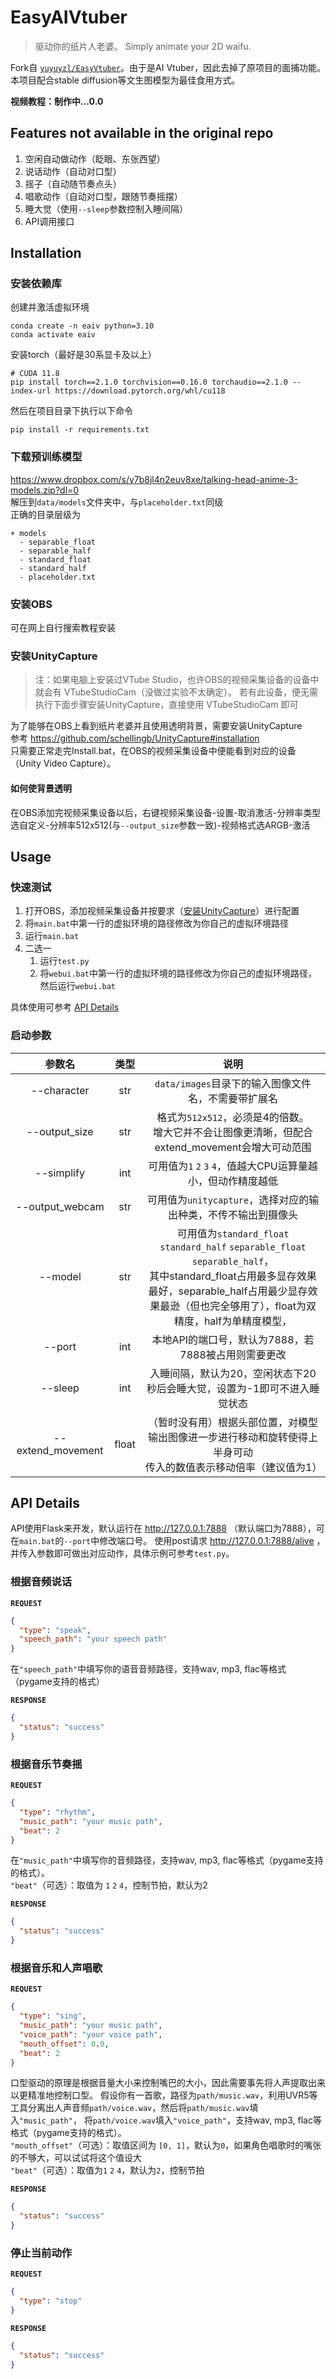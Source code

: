 # EasyAIVtuber

> 驱动你的纸片人老婆。
Simply animate your 2D waifu.

Fork自 [`yuyuyzl/EasyVtuber`](https://github.com/yuyuyzl/EasyVtuber)。由于是AI Vtuber，因此去掉了原项目的面捕功能。
本项目配合stable diffusion等文生图模型为最佳食用方式。

**视频教程：制作中...0.0**

## Features not available in the original repo

1. 空闲自动做动作（眨眼、东张西望）
2. 说话动作（自动对口型）
3. 摇子（自动随节奏点头）
4. 唱歌动作（自动对口型，跟随节奏摇摆）
5. 睡大觉（使用`--sleep`参数控制入睡间隔）
6. API调用接口

## Installation
### 安装依赖库
创建并激活虚拟环境  
```
conda create -n eaiv python=3.10
conda activate eaiv
```
安装torch（最好是30系显卡及以上）
```
# CUDA 11.8
pip install torch==2.1.0 torchvision==0.16.0 torchaudio==2.1.0 --index-url https://download.pytorch.org/whl/cu118
```
然后在项目目录下执行以下命令  
```
pip install -r requirements.txt
```

### 下载预训练模型  

https://www.dropbox.com/s/y7b8jl4n2euv8xe/talking-head-anime-3-models.zip?dl=0  
解压到`data/models`文件夹中，与`placeholder.txt`同级  
正确的目录层级为  
```
+ models
  - separable_float
  - separable_half
  - standard_float
  - standard_half
  - placeholder.txt
```
### 安装OBS
可在网上自行搜索教程安装

### 安装UnityCapture

> 注：如果电脑上安装过VTube Studio，也许OBS的视频采集设备的设备中就会有 VTubeStudioCam（没做过实验不太确定）。
> 若有此设备，便无需执行下面步骤安装UnityCapture，直接使用 VTubeStudioCam 即可

为了能够在OBS上看到纸片老婆并且使用透明背景，需要安装UnityCapture  
参考 https://github.com/schellingb/UnityCapture#installation  
只需要正常走完Install.bat，在OBS的视频采集设备中便能看到对应的设备（Unity Video Capture）。

#### 如何使背景透明
在OBS添加完视频采集设备以后，右键视频采集设备-设置-取消激活-分辨率类型选自定义-分辨率512x512(与`--output_size`参数一致)-视频格式选ARGB-激活

## Usage
### 快速测试
1. 打开OBS，添加视频采集设备并按要求（[安装UnityCapture](#安装unitycapture)）进行配置
2. 将`main.bat`中第一行的虚拟环境的路径修改为你自己的虚拟环境路径
3. 运行`main.bat`
4. 二选一
   1. 运行`test.py`   
   2. 将`webui.bat`中第一行的虚拟环境的路径修改为你自己的虚拟环境路径，然后运行`webui.bat`

具体使用可参考 [API Details](#api-details) 

### 启动参数

|        参数名        |  类型   |                                                                               说明                                                                                |
|:-----------------:|:-----:|:---------------------------------------------------------------------------------------------------------------------------------------------------------------:|
|    --character    |  str  |                                                                `data/images`目录下的输入图像文件名，不需要带扩展名                                                                 |
|   --output_size   |  str  |                                                 格式为`512x512`，必须是4的倍数。<br>增大它并不会让图像更清晰，但配合extend_movement会增大可动范围                                                 |
|    --simplify     |  int  |                                                             可用值为`1` `2` `3` `4`，值越大CPU运算量越小，但动作精度越低                                                             |
|  --output_webcam  |  str  |                                                             可用值为`unitycapture`，选择对应的输出种类，不传不输出到摄像头                                                              |
|      --model      |  str  | 可用值为`standard_float` `standard_half` `separable_float` `separable_half`，<br/>其中standard_float占用最多显存效果最好，separable_half占用最少显存效果最逊（但也完全够用了），float为双精度，half为单精度模型， |
|      --port       |  int  |                                                                 本地API的端口号，默认为7888，若7888被占用则需要更改                                                                 |
|      --sleep      |  int  |                                                             入睡间隔，默认为20，空闲状态下20秒后会睡大觉，设置为-1即可不进入睡觉状态                                                             |
| --extend_movement | float |                                                  （暂时没有用）根据头部位置，对模型输出图像进一步进行移动和旋转使得上半身可动<br>传入的数值表示移动倍率（建议值为1）                                                   |

## API Details

API使用Flask来开发，默认运行在 http://127.0.0.1:7888 （默认端口为7888），可在`main.bat`的`--port`中修改端口号。
使用post请求 http://127.0.0.1:7888/alive ，并传入参数即可做出对应动作，具体示例可参考`test.py`。

### 根据音频说话

**`REQUEST`**
```json
{
  "type": "speak",
  "speech_path": "your speech path"
}
```

在`"speech_path"`中填写你的语音音频路径，支持wav, mp3, flac等格式（pygame支持的格式）

**`RESPONSE`**
```json
{
  "status": "success"
}
```

### 根据音乐节奏摇

**`REQUEST`**
```json
{
  "type": "rhythm",
  "music_path": "your music path",
  "beat": 2
}
```

在`"music_path"`中填写你的音频路径，支持wav, mp3, flac等格式（pygame支持的格式）。  
`"beat"`（可选）：取值为 `1` `2` `4`，控制节拍，默认为2

**`RESPONSE`**
```json
{
  "status": "success"
}
```

### 根据音乐和人声唱歌

**`REQUEST`**
```json
{
  "type": "sing",
  "music_path": "your music path",
  "voice_path": "your voice path",
  "mouth_offset": 0.0,
  "beat": 2
}
```

口型驱动的原理是根据音量大小来控制嘴巴的大小，因此需要事先将人声提取出来以更精准地控制口型。
假设你有一首歌，路径为`path/music.wav`，利用UVR5等工具分离出人声音频`path/voice.wav`，然后将`path/music.wav`填入`"music_path"`，
将`path/voice.wav`填入`"voice_path"`，支持wav, mp3, flac等格式（pygame支持的格式）。  
`"mouth_offset"`（可选）：取值区间为 `[0, 1]`，默认为`0`，如果角色唱歌时的嘴张的不够大，可以试试将这个值设大  
`"beat"`（可选）：取值为`1` `2` `4`，默认为`2`，控制节拍

**`RESPONSE`**
```json
{
  "status": "success"
}
```

### 停止当前动作

**`REQUEST`**
```json
{
  "type": "stop"
}
```

**`RESPONSE`**
```json
{
  "status": "success"
}
```